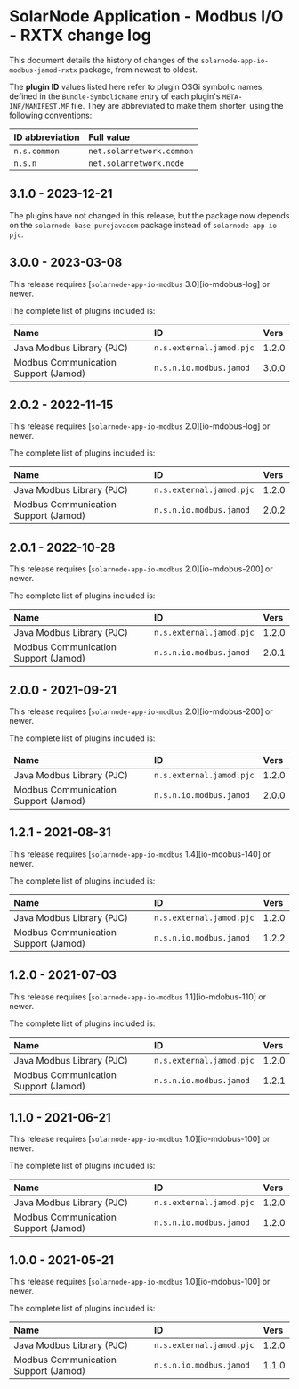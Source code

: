 # SolarNode Application - Modbus I/O - RXTX change log

This document details the history of changes of the `solarnode-app-io-modbus-jamod-rxtx` package,
from newest to oldest.

The **plugin ID** values listed here refer to plugin OSGi symbolic names, defined in the
`Bundle-SymbolicName` entry of each plugin's `META-INF/MANIFEST.MF` file. They are abbreviated to
make them shorter, using the following conventions:

| ID abbreviation | Full value                |
|:----------------|:--------------------------|
| `n.s.common`    | `net.solarnetwork.common` |
| `n.s.n`         | `net.solarnetwork.node`   |

## 3.1.0 - 2023-12-21

The plugins have not changed in this release, but the package now depends on the
`solarnode-base-purejavacom` package instead of `solarnode-app-io-pjc`.


## 3.0.0 - 2023-03-08

This release requires [`solarnode-app-io-modbus` 3.0][io-mdobus-log] or newer.

The complete list of plugins included is:

| Name                                 | ID                       | Vers  |
|:-------------------------------------|:-------------------------|:------|
| Java Modbus Library (PJC)            | `n.s.external.jamod.pjc` | 1.2.0 |
| Modbus Communication Support (Jamod) | `n.s.n.io.modbus.jamod`  | 3.0.0 |


## 2.0.2 - 2022-11-15

This release requires [`solarnode-app-io-modbus` 2.0][io-mdobus-log] or newer.

The complete list of plugins included is:

| Name                                 | ID                       | Vers  |
|:-------------------------------------|:-------------------------|:------|
| Java Modbus Library (PJC)            | `n.s.external.jamod.pjc` | 1.2.0 |
| Modbus Communication Support (Jamod) | `n.s.n.io.modbus.jamod`  | 2.0.2 |


## 2.0.1 - 2022-10-28

This release requires [`solarnode-app-io-modbus` 2.0][io-mdobus-200] or newer.

The complete list of plugins included is:

| Name                                 | ID                       | Vers  |
|:-------------------------------------|:-------------------------|:------|
| Java Modbus Library (PJC)            | `n.s.external.jamod.pjc` | 1.2.0 |
| Modbus Communication Support (Jamod) | `n.s.n.io.modbus.jamod`  | 2.0.1 |


## 2.0.0 - 2021-09-21

This release requires [`solarnode-app-io-modbus` 2.0][io-mdobus-200] or newer.

The complete list of plugins included is:

| Name                                 | ID                       | Vers  |
|:-------------------------------------|:-------------------------|:------|
| Java Modbus Library (PJC)            | `n.s.external.jamod.pjc` | 1.2.0 |
| Modbus Communication Support (Jamod) | `n.s.n.io.modbus.jamod`  | 2.0.0 |


## 1.2.1 - 2021-08-31

This release requires [`solarnode-app-io-modbus` 1.4][io-mdobus-140] or newer.

The complete list of plugins included is:

| Name                                 | ID                       | Vers  |
|:-------------------------------------|:-------------------------|:------|
| Java Modbus Library (PJC)            | `n.s.external.jamod.pjc` | 1.2.0 |
| Modbus Communication Support (Jamod) | `n.s.n.io.modbus.jamod`  | 1.2.2 |


## 1.2.0 - 2021-07-03

This release requires [`solarnode-app-io-modbus` 1.1][io-mdobus-110] or newer.

The complete list of plugins included is:

| Name                                 | ID                       | Vers  |
|:-------------------------------------|:-------------------------|:------|
| Java Modbus Library (PJC)            | `n.s.external.jamod.pjc` | 1.2.0 |
| Modbus Communication Support (Jamod) | `n.s.n.io.modbus.jamod`  | 1.2.1 |


## 1.1.0 - 2021-06-21

This release requires [`solarnode-app-io-modbus` 1.0][io-mdobus-100] or newer.

The complete list of plugins included is:

| Name                                 | ID                       | Vers  |
|:-------------------------------------|:-------------------------|:------|
| Java Modbus Library (PJC)            | `n.s.external.jamod.pjc` | 1.2.0 |
| Modbus Communication Support (Jamod) | `n.s.n.io.modbus.jamod`  | 1.2.0 |


## 1.0.0 - 2021-05-21

This release requires [`solarnode-app-io-modbus` 1.0][io-mdobus-100] or newer.

The complete list of plugins included is:

| Name                                 | ID                       | Vers  |
|:-------------------------------------|:-------------------------|:------|
| Java Modbus Library (PJC)            | `n.s.external.jamod.pjc` | 1.2.0 |
| Modbus Communication Support (Jamod) | `n.s.n.io.modbus.jamod`  | 1.1.0 |


[io-modbus-100]: ../../solarnode-app-io-modbus/debian/CHANGELOG.md#100---2021-05-21
[io-modbus-110]: ../../solarnode-app-io-modbus/debian/CHANGELOG.md#110---2021-07-03
[io-modbus-140]: ../../solarnode-app-io-modbus/debian/CHANGELOG.md#140---2021-08-31
[io-modbus-log]: ../../solarnode-app-io-modbus/debian/CHANGELOG.md
